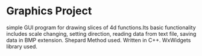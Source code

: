 # Graphics Project
simple GUI program for drawing slices of 4d functions.Its basic functionality includes scale changing, setting direction, reading data from text file, saving data in BMP extension. Shepard Method used. Written in C++. WxWidgets library used. 
